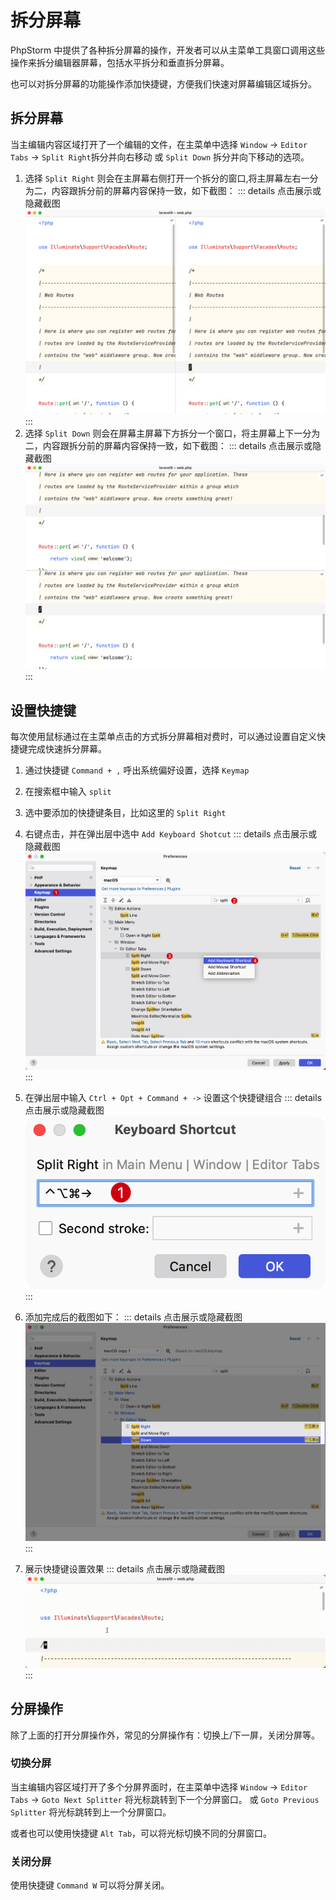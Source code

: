 # 拆分屏幕

PhpStorm 中提供了各种拆分屏幕的操作，开发者可以从主菜单工具窗口调用这些操作来拆分编辑器屏幕，包括水平拆分和垂直拆分屏幕。

也可以对拆分屏幕的功能操作添加快捷键，方便我们快速对屏幕编辑区域拆分。

## 拆分屏幕

当主编辑内容区域打开了一个编辑的文件，在主菜单中选择 `Window` -> `Editor Tabs` -> `Split Right`拆分并向右移动
或 `Split Down` 拆分并向下移动的选项。

1. 选择 `Split Right` 则会在主屏幕右侧打开一个拆分的窗口,将主屏幕左右一分为二，内容跟拆分前的屏幕内容保持一致，如下截图：
   ::: details 点击展示或隐藏截图
   ![](./images/splite-screen/split-right-screen.png)
   :::
2. 选择 `Split Down` 则会在屏幕主屏幕下方拆分一个窗口，将主屏幕上下一分为二，内容跟拆分前的屏幕内容保持一致，如下截图：
   ::: details 点击展示或隐藏截图
   ![](./images/splite-screen/split-down-screen.png)
   :::

## 设置快捷键

每次使用鼠标通过在主菜单点击的方式拆分屏幕相对费时，可以通过设置自定义快捷键完成快速拆分屏幕。

1. 通过快捷键 `Command + ,` 呼出系统偏好设置，选择 `Keymap`
2. 在搜索框中输入 `split`
3. 选中要添加的快捷键条目，比如这里的 `Split Right`
4. 右键点击，并在弹出层中选中 `Add Keyboard Shotcut`
   ::: details 点击展示或隐藏截图
   ![](./images/splite-screen/set-keymap-for-split-step1.png)
   :::
5. 在弹出层中输入 `Ctrl + Opt + Command + ->` 设置这个快捷键组合
   ::: details 点击展示或隐藏截图
   ![](./images/splite-screen/set-keymap-for-split-step2.png)
   :::
6. 添加完成后的截图如下：
   ::: details 点击展示或隐藏截图
   ![](./images/splite-screen/set-keymap-for-split-step3.png)
   :::

7. 展示快捷键设置效果
   ::: details 点击展示或隐藏截图
   ![](./images/splite-screen/split-screen-keymap-demo.gif)
   :::    

## 分屏操作

除了上面的打开分屏操作外，常见的分屏操作有：切换上/下一屏，关闭分屏等。

### 切换分屏

当主编辑内容区域打开了多个分屏界面时，在主菜单中选择 `Window` -> `Editor Tabs` -> `Goto Next Splitter` 将光标跳转到下一个分屏窗口。
或 `Goto Previous Splitter` 将光标跳转到上一个分屏窗口。

或者也可以使用快捷键 `Alt Tab`，可以将光标切换不同的分屏窗口。

### 关闭分屏

使用快捷键 `Command W` 可以将分屏关闭。
